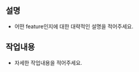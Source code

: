 ## 설명

- 어떤 feature인지에 대한 대략적인 설명을 적어주세요.

## 작업내용

- 자세한 작업내용을 적어주세요.

<!-- ## 참고사항 (Optional)

- 그 외 참고사항을 적어주세요. -->

<!-- ## 스크린샷 (Optional)

- UI가 변경되었다면 사진이나 Gif를 추가해주세요. -->

<!-- ## 링크 (Optional)

- 작업을 하면서 자신이 도움을 받았거나 리뷰어들이 PR에 대해 더욱 쉽게 이해를 할 수 있도록 링크를 추가해주세요. -->
